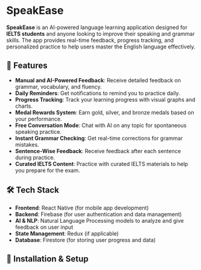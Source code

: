 
# SpeakEase

**SpeakEase** is an AI-powered language learning application designed for **IELTS students** and anyone looking to improve their speaking and grammar skills. The app provides real-time feedback, progress tracking, and personalized practice to help users master the English language effectively.

## 📌 Features
- **Manual and AI-Powered Feedback**: Receive detailed feedback on grammar, vocabulary, and fluency.
- **Daily Reminders**: Get notifications to remind you to practice daily.
- **Progress Tracking**: Track your learning progress with visual graphs and charts.
- **Medal Rewards System**: Earn gold, silver, and bronze medals based on your performance.
- **Free Conversation Mode**: Chat with AI on any topic for spontaneous speaking practice.
- **Instant Grammar Checking**: Get real-time corrections for grammar mistakes.
- **Sentence-Wise Feedback**: Receive feedback after each sentence during practice.
- **Curated IELTS Content**: Practice with curated IELTS materials to help you prepare for the exam.

## 🛠️ Tech Stack
- **Frontend**: React Native (for mobile app development)
- **Backend**: Firebase (for user authentication and data management)
- **AI & NLP**: Natural Language Processing models to analyze and give feedback on user input
- **State Management**: Redux (if applicable)
- **Database**: Firestore (for storing user progress and data)

## 🚀 Installation & Setup


